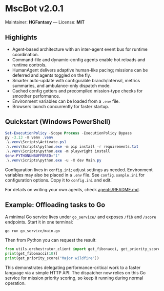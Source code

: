# MscBot v2.0.1
Maintainer: **HGFantasy** — License: **MIT**

## Highlights
- Agent-based architecture with an inter-agent event bus for runtime coordination.
- Command-file and dynamic-config agents enable hot reloads and runtime controls.
- HumanAgent delivers adaptive human-like pacing; missions can be deferred and agents toggled on the fly.
- Smarter auto-update with configurable branch/interval, metrics summaries, and ambulance-only dispatch mode.
- Cached config getters and precompiled mission-type checks for smoother performance.
- Environment variables can be loaded from a `.env` file.
- Browsers launch concurrently for faster startup.

## Quickstart (Windows PowerShell)
```powershell
Set-ExecutionPolicy -Scope Process -ExecutionPolicy Bypass
py -3.13 -m venv .venv
.\.venv\Scripts\Activate.ps1
.\.venv\Scripts\python.exe -m pip install -r requirements.txt
.\.venv\Scripts\python.exe -m playwright install
$env:PYTHONUNBUFFERED="1"
.\.venv\Scripts\python.exe -u -X dev Main.py
```

Configuration lives in `config.ini`; adjust settings as needed. Environment
variables may also be placed in a `.env` file.
See `config.sample.ini` for configuration options. Copy it to `config.ini` and edit.

For details on writing your own agents, check [agents/README.md](agents/README.md).

## Example: Offloading tasks to Go

A minimal Go service lives under `go_service/` and exposes `/fib` and `/score` endpoints.
Start it in one terminal:

```bash
go run go_service/main.go
```

Then from Python you can request the result:

```python
from utils.orchestrator_client import get_fibonacci, get_priority_score
print(get_fibonacci(10))
print(get_priority_score("Major wildfire"))
```

This demonstrates delegating performance-critical work to a faster language
via a simple HTTP API. The dispatcher now relies on this Go service for
mission priority scoring, so keep it running during normal operation.
